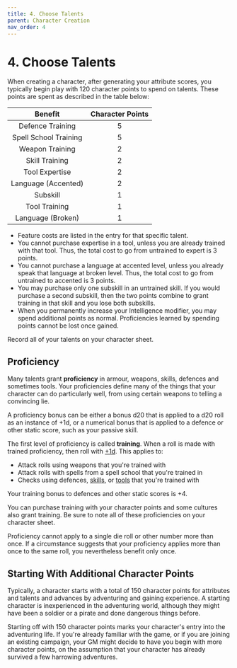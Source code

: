 ```yaml
---
title: 4. Choose Talents
parent: Character Creation
nav_order: 4
---
```


# 4. Choose Talents
When creating a character, after generating your attribute scores, you typically begin play with 120 character points to spend on talents. These points are spent as described in the table below:

| Benefit | Character Points |
|:-------:|:----------------:|
| Defence Training | 5 |
| Spell School Training | 5 |
| Weapon Training | 2 |
| Skill Training | 2 |
| Tool Expertise | 2 |
| Language (Accented) | 2 |
| Subskill | 1 |
| Tool Training | 1 |
| Language (Broken) | 1 |

* Feature costs are listed in the entry for that specific talent.
* You cannot purchase expertise in a tool, unless you are already trained with that tool. Thus, the total cost to go from untrained to expert is 3 points.
* You cannot purchase a language at accented level, unless you already speak that language at broken level. Thus, the total cost to go from untrained to accented is 3 points.
* You may purchase only one subskill in an untrained skill. If you would purchase a second subskill, then the two points combine to grant training in that skill and you lose both subskills.
* When you permanently increase your Intelligence modifier, you may spend additional points as normal. Proficiencies learned by spending points cannot be lost once gained.

Record all of your talents on your character sheet.

## Proficiency
Many talents grant **proficiency** in armour, weapons, skills, defences and sometimes tools. Your proficiencies define many of the things that your character can do particularly well, from using certain weapons to telling a convincing lie.

A proficiency bonus can be either a bonus d20 that is applied to a d20 roll as an instance of +1d, or a numerical bonus that is applied to a defence or other static score, such as your passive skill.

The first level of proficiency is called **training**. When a roll is made with trained proficiency, then roll with [+1d](https://stormchaserroleplaying.com/stormchaserRPG/Introduction/Playing/+1d/). This applies to:
* Attack rolls using weapons that you're trained with
* Attack rolls with spells from a spell school that you're trained in
* Checks using defences, [skills](https://stormchaserroleplaying.com/stormchaserRPG/Skills/), or [tools](https://stormchaserroleplaying.com/stormchaserRPG/Equipment/Tools/) that you're trained with

Your training bonus to defences and other static scores is +4.

You can purchase training with your character points and some cultures also grant training. Be sure to note all of these proficiencies on your character sheet.

Proficiency cannot apply to a single die roll or other number more than once. If a circumstance suggests that your proficiency applies more than once to the same roll, you nevertheless benefit only once.

## Starting With Additional Character Points
Typically, a character starts with a total of 150 character points for attributes and talents and advances by adventuring and gaining experience. A starting character is inexperienced in the adventuring world, although they might have been a soldier or a pirate and done dangerous things before.

Starting off with 150 character points marks your character's entry into the adventuring life. If you're already familiar with the game, or if you are joining an existing campaign, your GM might decide to have you begin with more character points, on the assumption that your character has already survived a few harrowing adventures.
